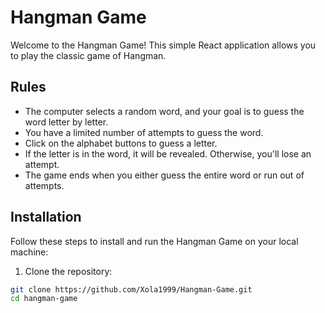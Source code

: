 # Hangman Game

Welcome to the Hangman Game! This simple React application allows you to play the classic game of Hangman.

## Rules

- The computer selects a random word, and your goal is to guess the word letter by letter.
- You have a limited number of attempts to guess the word.
- Click on the alphabet buttons to guess a letter.
- If the letter is in the word, it will be revealed. Otherwise, you'll lose an attempt.
- The game ends when you either guess the entire word or run out of attempts.

## Installation

Follow these steps to install and run the Hangman Game on your local machine:

1. Clone the repository:

```bash
git clone https://github.com/Xola1999/Hangman-Game.git
cd hangman-game